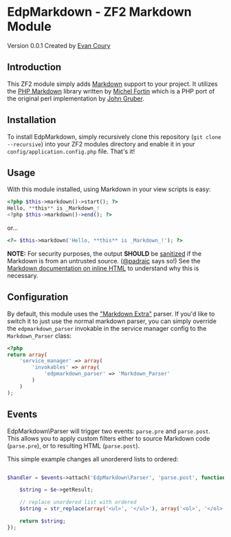 EdpMarkdown - ZF2 Markdown Module
=================================
Version 0.0.1 Created by [Evan Coury](http://blog.evan.pro/)

Introduction
------------
This ZF2 module simply adds [Markdown](http://daringfireball.net/projects/markdown/) support to your project. It utilizes the [PHP Markdown](http://michelf.com/projects/php-markdown/) library written by [Michel Fortin](http://michelf.com/) which is a PHP port of the original perl implementation by [John Gruber](http://daringfireball.net/).

Installation
------------
To install EdpMarkdown, simply recursively clone this repository (`git clone
--recursive`) into your ZF2 modules directory and enable it in your
`config/application.config.php` file.  That's it!

Usage
-----
With this module installed, using Markdown in your view scripts is easy:

```php
<?php $this->markdown()->start(); ?>
Hello, **this** is _Markdown_!
<?php $this->markdown()->end(); ?>
```

or...

```php
<?= $this->markdown('Hello, **this** is _Markdown_!'); ?>
```

**NOTE:** For security purposes, the output **SHOULD** be [sanitized](http://htmlpurifier.org/) if the Markdown is from an untrusted source. ([@padraic](https://github.com/padraic) says so!) See the [Markdown documentation on inline HTML](http://daringfireball.net/projects/markdown/syntax#html) to understand why this is necessary.

Configuration
-------------
By default, this module uses the ["Markdown Extra"](http://michelf.com/projects/php-markdown/extra/)
parser. If you'd like to switch it to just use the normal markdown parser, you
can simply override the `edpmarkdown_parser` invokable in the service manager
config to the `Markdown_Parser` class:

```php
<?php
return array(
    'service_manager' => array(
        'invokables' => array(
            'edpmarkdown_parser' => 'Markdown_Parser'
        )
    )
);
```

Events
------
EdpMarkdown\Parser will trigger two events: `parse.pre` and `parse.post`. This allows you to apply custom filters either
to source Markdown code (`parse.pre`), or to resulting HTML (`parse.post`).

This simple example changes all unordererd lists to ordered:

```php

$handler = $events->attach('EdpMarkdown\Parser', 'parse.post', function(\EdpMarkdown\Event $e) {

    $string = $e->getResult;

    // replace unordered list with ordered
    $string = str_replace(array('<ul>', '</ul>'), array('<ol>', '</ol>'), $string);

    return $string;
});
```
